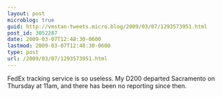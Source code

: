 ```yaml
---
layout: post
microblog: true
guid: http://vmstan-tweets.micro.blog/2009/03/07/1293573951.html
post_id: 3052287
date: 2009-03-07T12:48:30-0600
lastmod: 2009-03-07T12:48:30-0600
type: post
url: /2009/03/07/1293573951.html
---
```

FedEx tracking service is so useless. My D200 departed Sacramento on Thursday at 11am, and there has been no reporting since then.
